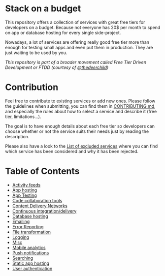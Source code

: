 # Stack on a budget

This repository offers a collection of services with great free tiers for developers on a budget. Because not everyone has 20$ per month to spend on app or database hosting for every single side-project.

Nowadays, a lot of services are offering really good free tier more than enough for testing small apps and even put them in production. They are just waiting to be used by you.

*This repository is part of a broader movement called Free Tier Driven Development or FTDD (courtesy of [@thedeerchild](https://twitter.com/thedeerchild))*

# Contribution

Feel free to contribute to existing services or add new ones. Please follow the guidelines when submitting, you can find them in [CONTRIBUTING.md](CONTRIBUTING.md), and especially the rules about how to select a service and describe it (free tier, limitations...).

The goal is to have enough details about each free tier so developers can choose whether or not the service suits their needs just by reading the description.

Please also have a look to the [List of excluded services](excluded-services.md) where you can find which service has been considered and why it has been rejected.

# Table of Contents

- [Activity feeds](activity-feeds.md)
- [App hosting](app-hosting.md)
- [App Testing](app-testing.md)
- [Code collaboration tools](code-collaboration-tools.md)
- [Content Delivery Networks](content-delivery-networks.md)
- [Continuous integration/delivery](continuous-integration-delivery.md)
- [Database hosting](database-hosting.md)
- [Emailing](emailing.md)
- [Error Reporting](error-reporting.md)
- [File transformation](file-transformation.md)
- [Logging](logging.md)
- [Misc](misc.md)
- [Mobile analytics](mobile-analytics.md)
- [Push notifications](push-notifications.md)
- [Searching](searching.md)
- [Static app hosting](static-app-hosting.md)
- [User authentication](user-authentication.md)
